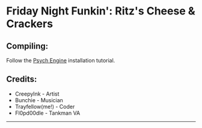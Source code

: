 # Friday Night Funkin': Ritz's Cheese & Crackers

## Compiling:
Follow the [Psych Engine](https://github.com/ShadowMario/FNF-PsychEngine) installation tutorial.

## Credits:
* CreepyInk - Artist
* Bunchie - Musician
* Trayfellow(me!) - Coder
* Fl0pd00dle - Tankman VA
_____________________________________
